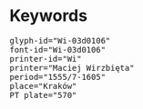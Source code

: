# Keywords
<pre>
glyph-id="Wi-03d0106"
font-id="Wi-03d0106"
printer-id="Wi"
printer="Maciej Wirzbięta"
period="1555/7-1605"
place="Kraków"
PT plate="570"
</pre>

